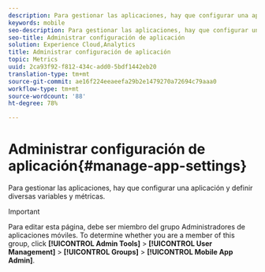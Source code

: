 ```yaml
---
description: Para gestionar las aplicaciones, hay que configurar una aplicación y definir diversas variables y métricas.
keywords: mobile
seo-description: Para gestionar las aplicaciones, hay que configurar una aplicación y definir diversas variables y métricas.
seo-title: Administrar configuración de aplicación
solution: Experience Cloud,Analytics
title: Administrar configuración de aplicación
topic: Metrics
uuid: 2ca93f92-f812-434c-add0-5bdf1442eb20
translation-type: tm+mt
source-git-commit: ae16f224eeaeefa29b2e1479270a72694c79aaa0
workflow-type: tm+mt
source-wordcount: '88'
ht-degree: 78%

---
```



# Administrar configuración de aplicación{#manage-app-settings}

Para gestionar las aplicaciones, hay que configurar una aplicación y definir diversas variables y métricas.

>[!IMPORTANT]
>
>Para editar esta página, debe ser miembro del grupo Administradores de aplicaciones móviles. To determine whether you are a member of this group, click **[!UICONTROL Admin Tools]** > **[!UICONTROL User Management]** > **[!UICONTROL Groups]** > **[!UICONTROL Mobile App Admin]**.
